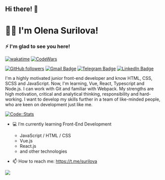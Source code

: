 ## Hi there! 👋

# 👩‍💻 I'm Olena Surilova!
### ⚡ I'm glad to see you here!

[![wakatime](https://wakatime.com/badge/user/7898c8e2-6b19-4825-b1c2-bbaaba8cace0.svg)](https://wakatime.com/@7898c8e2-6b19-4825-b1c2-bbaaba8cace0)
[![CodeWars](https://www.codewars.com/users/helen25sur/badges/micro)](https://www.codewars.com/users/helen25sur/badges/micro)

[![GitHub followers](https://img.shields.io/github/followers/helen25sur?label=Follow&style=social)](https://github.com/helen25sur/?tab=follow)
[![Gmail Badge](https://img.shields.io/badge/-elen21surilova-c14438?style=social&logo=Gmail&logoColor=red&link=mailto:elen21surilova@gmail.com)](mailto:elen21surilova@gmail.com)
[![Telegram Badge](https://img.shields.io/badge/-Telegram-c14438?style=social&logo=Telegram&logoColor=red&link=https://t.me/surilova)](https://t.me/surilova)
[![LinkedIn Badge](https://img.shields.io/badge/-LinkedIn-blue?style=social&logo=Linkedin&logoColor=blue&link=https://www.linkedin.com/in/olena-surilova-8aa66b122/)](https://www.linkedin.com/in/olena-surilova-8aa66b122/)

I'm a highly motivated junior front-end developer and know HTML, CSS, SCSS and JavaScript. Now, I'm learning, Vue, React, Typescript and Node.js. I can work with Git and familiar with Webpack. My strengths are high motivation, critical and analytical thinking, responsibility and hard-working. I want to develop my skills further in a team of like-minded people, who are keen on development just like me.

[![Code::Stats](https://user-images.githubusercontent.com/19654456/220208546-03cad085-8930-41b0-b464-a9364df8c0d5.png)](https://codestats.net/users/helen25sur)

- 💻 I’m currently learning Front-End Development
  * JavaScript / HTML / CSS
  * Vue.js
  * React.js
  * and other technologies
  
- 📫 How to reach me: https://t.me/surilova 

<a href="https://wakatime.com"><img src="https://wakatime.com/share/@olena_surilova/b9bcbc2f-71c6-4ba9-96f8-ecdbdc5025e8.png"/></a>

<!--
**helen25sur/helen25sur** is a ✨ _special_ ✨ repository because its `README.md` (this file) appears on your GitHub profile.

Here are some ideas to get you started:

- 🔭 I’m currently working on ...
- 🌱 I’m currently learning ...
- 👯 I’m looking to collaborate on ...
- 🤔 I’m looking for help with ...
- 💬 Ask me about ...
- 📫 How to reach me: ...
- 😄 Pronouns: ...
- ⚡ Fun fact: ...
-->

